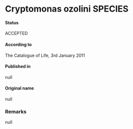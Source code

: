 Cryptomonas ozolini SPECIES
=======

#### Status
ACCEPTED

#### According to
The Catalogue of Life, 3rd January 2011

#### Published in
null

#### Original name
null

### Remarks
null